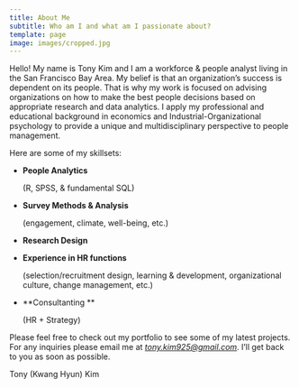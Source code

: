 ```yaml
---
title: About Me
subtitle: Who am I and what am I passionate about?
template: page
image: images/cropped.jpg
---
```

Hello! My name is Tony Kim and I am a workforce & people analyst living in the San Francisco Bay Area. My belief is that an organization’s success is dependent on its people. That is why my work is focused on advising organizations on how to make the best people decisions based on appropriate research and data analytics. I apply my professional and educational background in economics and Industrial-Organizational psychology to provide a unique and multidisciplinary perspective to people management.

Here are some of my skillsets:

*   **People Analytics**

     (R, SPSS, & fundamental SQL)

*   **Survey Methods & Analysis**

     (engagement, climate, well-being, etc.)

*   **Research Design**

*   **Experience in  HR functions**

     (selection/recruitment design, learning & development, organizational culture, change management, etc.)

*   **Consultanting **

    (HR + Strategy)

Please feel free to check out my portfolio to see some of my latest projects. For any inquiries please email me at *tony.kim925@gmail.com*.  I’ll get back to you as soon as possible.

Tony (Kwang Hyun) Kim

